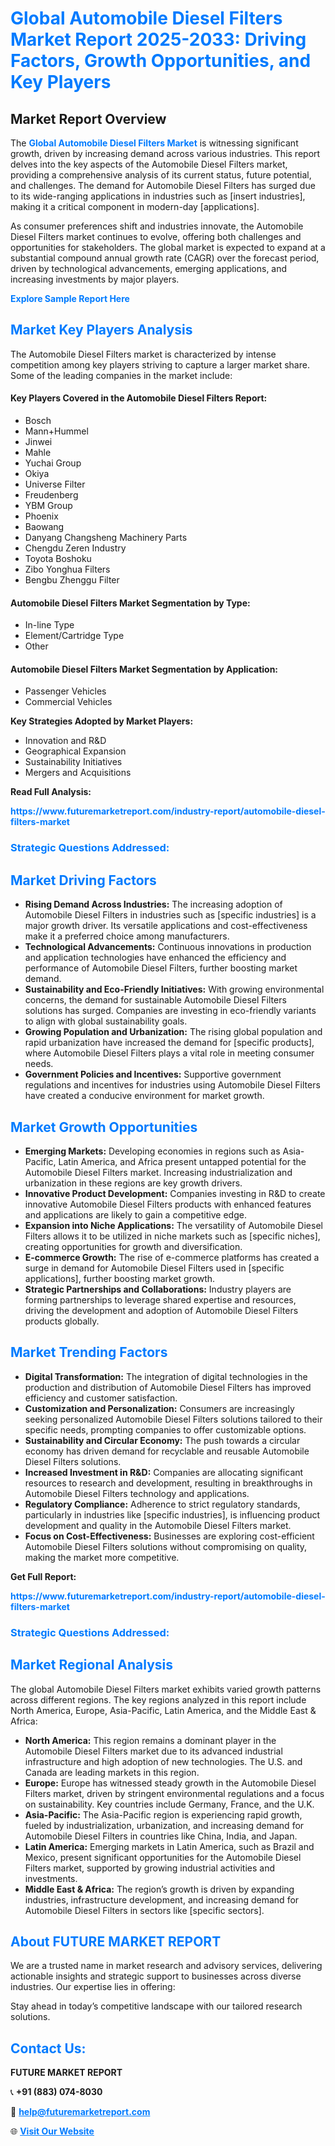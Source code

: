 <h1 style="color: #007BFF;">Global Automobile Diesel Filters Market Report 2025-2033: Driving Factors, Growth Opportunities, and Key Players</h1>

<section id="overview">
<h2>Market Report Overview</h2>
<p>The <a href="https://www.futuremarketreport.com/industry-report/automobile-diesel-filters-market" style="color: #007BFF; text-decoration: none;"><strong>Global Automobile Diesel Filters Market</strong></a> is witnessing significant growth, driven by increasing demand across various industries. This report delves into the key aspects of the Automobile Diesel Filters market, providing a comprehensive analysis of its current status, future potential, and challenges. The demand for Automobile Diesel Filters has surged due to its wide-ranging applications in industries such as [insert industries], making it a critical component in modern-day [applications].</p>
<p>As consumer preferences shift and industries innovate, the Automobile Diesel Filters market continues to evolve, offering both challenges and opportunities for stakeholders. The global market is expected to expand at a substantial compound annual growth rate (CAGR) over the forecast period, driven by technological advancements, emerging applications, and increasing investments by major players.</p>
</section>

<section id="overview">
<p><a href="https://www.futuremarketreport.com/request-sample/reportId=110735" style="color: #007BFF; text-decoration: none;"><strong>Explore Sample Report Here</strong></a></p>
</section>

<section id="key-players">
<h2 style="color: #007BFF;">Market Key Players Analysis</h2>
<p>The Automobile Diesel Filters market is characterized by intense competition among key players striving to capture a larger market share. Some of the leading companies in the market include:</p>
<h4>Key Players Covered in the Automobile Diesel Filters Report:</h4>
<ul><li>Bosch</li><li>Mann+Hummel</li><li>Jinwei</li><li>Mahle</li><li>Yuchai Group</li><li>Okiya</li><li>Universe Filter</li><li>Freudenberg</li><li>YBM Group</li><li>Phoenix</li><li>Baowang</li><li>Danyang Changsheng Machinery Parts</li><li>Chengdu Zeren Industry</li><li>Toyota Boshoku</li><li>Zibo Yonghua Filters</li><li>Bengbu Zhenggu Filter</li></ul>
<h4>Automobile Diesel Filters Market Segmentation by Type:</h4>
<ul><li>In-line Type</li><li>Element/Cartridge Type</li><li>Other</li></ul>

<h4>Automobile Diesel Filters Market Segmentation by Application:</h4>
<ul><li>Passenger Vehicles</li><li>Commercial Vehicles</li></ul>
<p><strong>Key Strategies Adopted by Market Players:</strong></p>
<ul>
<li>Innovation and R&D</li>
<li>Geographical Expansion</li>
<li>Sustainability Initiatives</li>
<li>Mergers and Acquisitions</li>
</ul>
</section>

<section>
<p><strong>Read Full Analysis: </strong></p><a href="https://www.futuremarketreport.com/industry-report/automobile-diesel-filters-market" style="color: #007BFF; text-decoration: none;"><strong>https://www.futuremarketreport.com/industry-report/automobile-diesel-filters-market</strong></a>
<h3 style="color: #007BFF;">Strategic Questions Addressed:</h3>
</section>

<section id="driving-factors">
<h2 style="color: #007BFF;">Market Driving Factors</h2>
<ul>
<li><strong>Rising Demand Across Industries:</strong> The increasing adoption of Automobile Diesel Filters in industries such as [specific industries] is a major growth driver. Its versatile applications and cost-effectiveness make it a preferred choice among manufacturers.</li>
<li><strong>Technological Advancements:</strong> Continuous innovations in production and application technologies have enhanced the efficiency and performance of Automobile Diesel Filters, further boosting market demand.</li>
<li><strong>Sustainability and Eco-Friendly Initiatives:</strong> With growing environmental concerns, the demand for sustainable Automobile Diesel Filters solutions has surged. Companies are investing in eco-friendly variants to align with global sustainability goals.</li>
<li><strong>Growing Population and Urbanization:</strong> The rising global population and rapid urbanization have increased the demand for [specific products], where Automobile Diesel Filters plays a vital role in meeting consumer needs.</li>
<li><strong>Government Policies and Incentives:</strong> Supportive government regulations and incentives for industries using Automobile Diesel Filters have created a conducive environment for market growth.</li>
</ul>
</section>

<section id="growth-opportunities">
<h2 style="color: #007BFF;">Market Growth Opportunities</h2>
<ul>
<li><strong>Emerging Markets:</strong> Developing economies in regions such as Asia-Pacific, Latin America, and Africa present untapped potential for the Automobile Diesel Filters market. Increasing industrialization and urbanization in these regions are key growth drivers.</li>
<li><strong>Innovative Product Development:</strong> Companies investing in R&D to create innovative Automobile Diesel Filters products with enhanced features and applications are likely to gain a competitive edge.</li>
<li><strong>Expansion into Niche Applications:</strong> The versatility of Automobile Diesel Filters allows it to be utilized in niche markets such as [specific niches], creating opportunities for growth and diversification.</li>
<li><strong>E-commerce Growth:</strong> The rise of e-commerce platforms has created a surge in demand for Automobile Diesel Filters used in [specific applications], further boosting market growth.</li>
<li><strong>Strategic Partnerships and Collaborations:</strong> Industry players are forming partnerships to leverage shared expertise and resources, driving the development and adoption of Automobile Diesel Filters products globally.</li>
</ul>
</section>

<section id="trending-factors">
<h2 style="color: #007BFF;">Market Trending Factors</h2>
<ul>
<li><strong>Digital Transformation:</strong> The integration of digital technologies in the production and distribution of Automobile Diesel Filters has improved efficiency and customer satisfaction.</li>
<li><strong>Customization and Personalization:</strong> Consumers are increasingly seeking personalized Automobile Diesel Filters solutions tailored to their specific needs, prompting companies to offer customizable options.</li>
<li><strong>Sustainability and Circular Economy:</strong> The push towards a circular economy has driven demand for recyclable and reusable Automobile Diesel Filters solutions.</li>
<li><strong>Increased Investment in R&D:</strong> Companies are allocating significant resources to research and development, resulting in breakthroughs in Automobile Diesel Filters technology and applications.</li>
<li><strong>Regulatory Compliance:</strong> Adherence to strict regulatory standards, particularly in industries like [specific industries], is influencing product development and quality in the Automobile Diesel Filters market.</li>
<li><strong>Focus on Cost-Effectiveness:</strong> Businesses are exploring cost-efficient Automobile Diesel Filters solutions without compromising on quality, making the market more competitive.</li>
</ul>
</section>

<section>
<p><strong>Get Full Report: </strong></p><a href="https://www.futuremarketreport.com/industry-report/automobile-diesel-filters-market" style="color: #007BFF; text-decoration: none;"><strong>https://www.futuremarketreport.com/industry-report/automobile-diesel-filters-market</strong></a>
<h3 style="color: #007BFF;">Strategic Questions Addressed:</h3>
</section>


<section id="regional-analysis">
<h2 style="color: #007BFF;">Market Regional Analysis</h2>
<p>The global Automobile Diesel Filters market exhibits varied growth patterns across different regions. The key regions analyzed in this report include North America, Europe, Asia-Pacific, Latin America, and the Middle East & Africa:</p>
<ul>
<li><strong>North America:</strong> This region remains a dominant player in the Automobile Diesel Filters market due to its advanced industrial infrastructure and high adoption of new technologies. The U.S. and Canada are leading markets in this region.</li>
<li><strong>Europe:</strong> Europe has witnessed steady growth in the Automobile Diesel Filters market, driven by stringent environmental regulations and a focus on sustainability. Key countries include Germany, France, and the U.K.</li>
<li><strong>Asia-Pacific:</strong> The Asia-Pacific region is experiencing rapid growth, fueled by industrialization, urbanization, and increasing demand for Automobile Diesel Filters in countries like China, India, and Japan.</li>
<li><strong>Latin America:</strong> Emerging markets in Latin America, such as Brazil and Mexico, present significant opportunities for the Automobile Diesel Filters market, supported by growing industrial activities and investments.</li>
<li><strong>Middle East & Africa:</strong> The region’s growth is driven by expanding industries, infrastructure development, and increasing demand for Automobile Diesel Filters in sectors like [specific sectors].</li>
</ul>
</section>

<footer>
<h2 style="color: #007BFF;">About FUTURE MARKET REPORT</h2>
<p>We are a trusted name in market research and advisory services, delivering actionable insights and strategic support to businesses across diverse industries. Our expertise lies in offering:</p>

<p>Stay ahead in today’s competitive landscape with our tailored research solutions.</p>

<h2 style="color: #007BFF;">Contact Us:</h2>
<p><strong>FUTURE MARKET REPORT</strong></p>
<p>📞 <strong>+91 (883) 074-8030</strong></p>
<p>📧 <strong><a href="mailto:help@futuremarketreport.com" style="color: #007BFF;">help@futuremarketreport.com</a></strong></p>
<p>🌐 <strong><a href="https://www.futuremarketreport.com/" style="color: #007BFF;">Visit Our Website</a></strong></p>
</footer>